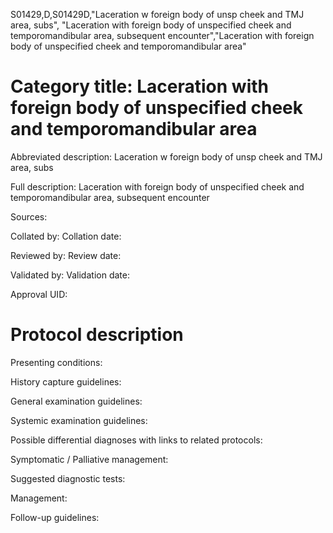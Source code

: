 S01429,D,S01429D,"Laceration w foreign body of unsp cheek and TMJ area, subs", "Laceration with foreign body of unspecified cheek and temporomandibular area, subsequent encounter","Laceration with foreign body of unspecified cheek and temporomandibular area"
# Category title: Laceration with foreign body of unspecified cheek and temporomandibular area

Abbreviated description: Laceration w foreign body of unsp cheek and TMJ area, subs

Full description: Laceration with foreign body of unspecified cheek and temporomandibular area, subsequent encounter

Sources:

Collated by:
Collation date:

Reviewed by:
Review date:

Validated by:
Validation date:

Approval UID:

# Protocol description

Presenting conditions:

History capture guidelines:

General examination guidelines:

Systemic examination guidelines:

Possible differential diagnoses with links to related protocols:

Symptomatic / Palliative management:

Suggested diagnostic tests:

Management:

Follow-up guidelines:
